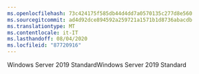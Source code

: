 ```yaml
---
ms.openlocfilehash: 73c424175f585db44d4dd7a0570135c277d8e560
ms.sourcegitcommit: ad4d92dce894592a259721a1571b1d8736abacdb
ms.translationtype: MT
ms.contentlocale: it-IT
ms.lasthandoff: 08/04/2020
ms.locfileid: "87720916"
---
```

<span data-ttu-id="e144a-101">Windows Server 2019 Standard</span><span class="sxs-lookup"><span data-stu-id="e144a-101">Windows Server 2019 Standard</span></span>
